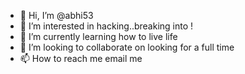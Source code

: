 - 👋 Hi, I’m @abhi53
- 👀 I’m interested in hacking..breaking into !
- 🌱 I’m currently learning  how to live life 
- 💞️ I’m looking to collaborate on looking for a full time   
- 📫 How to reach me  email me

<!---
abhi53/abhi53 is a ✨ special ✨ repository because its `README.md` (this file) appears on your GitHub profile.
You can click the Preview link to take a look at your changes.
--->
